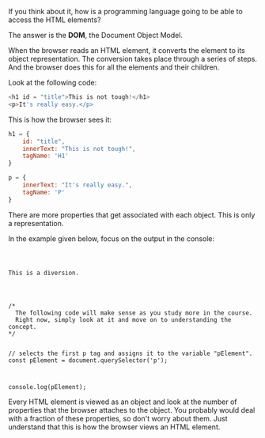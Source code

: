 If you think about it,
how is a programming language
going to be able to access the
HTML elements?

The answer is the **DOM**,
the Document Object Model.

When the browser reads
an HTML element,
it converts the element
to its object representation.
The conversion takes place
through a series of steps.
And the browser does this
for all the elements
and
their children.

Look at the following code:

```javascript
<h1 id = "title">This is not tough!</h1>
<p>It's really easy.</p>
```

This is how the browser sees it:

```javascript
h1 = {
    id: "title",
    innerText: "This is not tough!",
    tagName: 'H1'
}

p = {
    innerText: "It's really easy.",
    tagName: 'P'
}
```

There are more properties
that get associated
with each object.
This is only
a representation.

In the example given below,
focus on the output
in the console:

<codeblock language="javascript" type="lesson">
<code>
<panel language="html">
<p>This is a diversion.</p>
</panel>
<panel language="javascript">
/*
  The following code will make sense as you study more in the course.
  Right now, simply look at it and move on to understanding the concept.
*/

// selects the first p tag and assigns it to the variable "pElement".
const pElement = document.querySelector('p');

console.log(pElement);
</panel>
</code>
</codeblock>

Every HTML element
is viewed as an object
and
look at the number of properties
that the browser attaches to the object.
You probably would deal with
a fraction of these properties,
so don't worry about them.
Just understand that
this is how the browser views
an HTML element.
